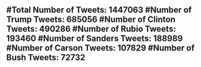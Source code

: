 #Total Number of Tweets: 1447063 
#Number of Trump Tweets: 685056
#Number of Clinton Tweets: 490286
#Number of Rubio Tweets: 193460
#Number of Sanders Tweets: 188989
#Number of Carson Tweets: 107829
#Number of Bush Tweets: 72732
---

